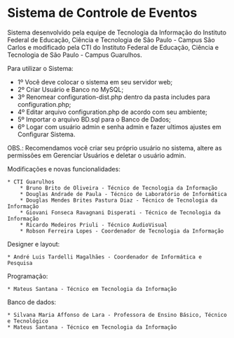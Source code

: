 Sistema de Controle de Eventos
=======================

Sistema desenvolvido pela equipe de Tecnologia da Informação do Instituto Federal de Educação, Ciência e Tecnologia de São Paulo - Campus São Carlos
e modificado pela CTI do Instituto Federal de Educação, Ciência e Tecnologia de São Paulo - Campus Guarulhos.

Para utilizar o Sistema:

* 1º Você deve colocar o sistema em seu servidor web;
* 2º Criar Usuário e Banco no MySQL;
* 3º Renomear configuration-dist.php dentro da pasta includes para configuration.php;
* 4º Editar arquivo configuration.php de acordo com seu ambiente;
* 5º Importar o arquivo BD.sql para o Banco de Dados;
* 6º Logar com usuário admin e senha admin e fazer ultimos ajustes em Configurar Sistema.

OBS.: Recomendamos você criar seu próprio usuário no sistema, altere as permissões em Gerenciar Usuários e deletar o usuário admin.


Modificações e novas funcionalidades:

	* CTI Guarulhos
		* Bruno Brito de Oliveira - Técnico de Tecnologia da Informação
		* Douglas Andrade de Paula - Técnico de Laboratório de Informática
		* Douglas Mendes Brites Pastura Diaz - Técnico de Tecnologia da Informação
		* Giovani Fonseca Ravagnani Disperati - Técnico de Tecnologia da Informação
		* Ricardo Medeiros Priuli - Técnico AudioVisual
		* Robson Ferreira Lopes - Coordenador de Tecnologia da Informação



Designer e layout:

    * André Luis Tardelli Magalhães - Coordenador de Informática e Pesquisa



Programação:

    * Mateus Santana - Técnico em Tecnologia da Informação



Banco de dados:

    * Silvana Maria Affonso de Lara - Professora de Ensino Básico, Técnico e Tecnológico
    * Mateus Santana - Técnico em Tecnologia da Informação
